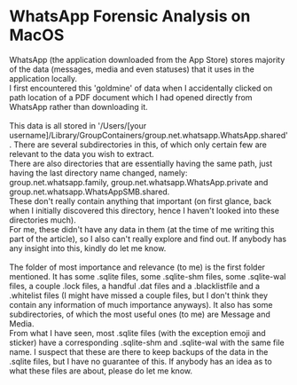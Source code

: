 # WhatsApp Forensic Analysis on MacOS

WhatsApp (the application downloaded from the App Store) stores majority of the data (messages, media and even statuses) that it uses in the application locally. <br>
I first encountered this 'goldmine' of data when I accidentally clicked on path location of a PDF document which I had opened directly from WhatsApp rather than downloading it.<br><br>
This data is all stored in '/Users/\[your username\]/Library/GroupContainers/group.net.whatsapp.WhatsApp.shared'. There are several subdirectories in this, of which only certain few are relevant to the data you wish to extract.<br>
There are also directories that are essentially having the same path, just having the last directory name changed, namely: group.net.whatsapp.family, group.net.whatsapp.WhatsApp.private and group.net.whatsapp.WhatsAppSMB.shared. <br>
These don't really contain anything that important (on first glance, back when I initially discovered this directory, hence I haven't looked into these directories much).<br>
For me, these didn't have any data in them (at the time of me writing this part of the article), so I also can't really explore and find out. If anybody has any insight into this, kindly do let me know.<br><br>
The folder of most importance and relevance (to me) is the first folder mentioned. It has some .sqlite files, some .sqlite-shm files, some .sqlite-wal files, a couple .lock files, a handful .dat files and a .blacklistfile and a .whitelist files (I might have missed a couple files, but I don't think they contain any information of much importance anyways). It also has some subdirectories, of which the most useful ones (to me) are Message and Media.<br>
From what I have seen, most .sqlite files (with the exception emoji and sticker) have a corresponding .sqlite-shm and .sqlite-wal with the same file name. I suspect that these are there to keep backups of the data in the .sqlite files, but I have no guarantee of this. If anybody has an idea as to what these files are about, please do let me know.<br>
